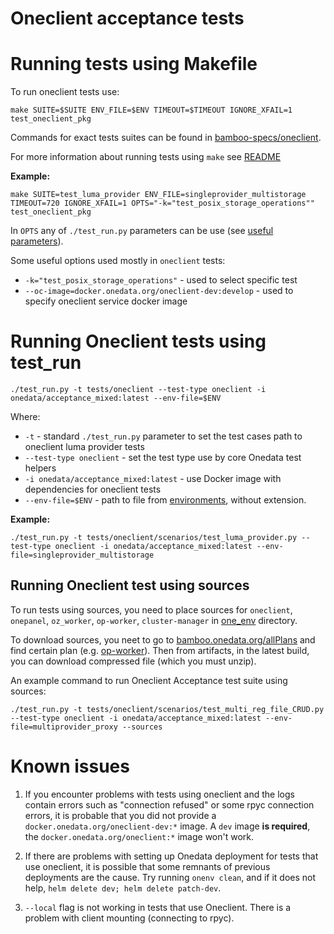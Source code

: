 # Oneclient acceptance tests

# Running tests using Makefile

To run oneclient tests use:

```
make SUITE=$SUITE ENV_FILE=$ENV TIMEOUT=$TIMEOUT IGNORE_XFAIL=1 test_oneclient_pkg
```
Commands for exact tests suites can be found in [bamboo-specs/oneclient](../../bamboo-specs/oneclient-acceptance-pkg.yml).

For more information about running tests using `make` see  [README](../../README.md#Running-acceptance-tests)

**Example:**
```
make SUITE=test_luma_provider ENV_FILE=singleprovider_multistorage TIMEOUT=720 IGNORE_XFAIL=1 OPTS="-k="test_posix_storage_operations"" test_oneclient_pkg
```
In `OPTS` any of `./test_run.py` parameters can be use (see 
[useful parameters](../../README.md#Useful-test_run-parameters)).

Some useful options used mostly in `oneclient` tests:
* `-k="test_posix_storage_operations"` - used to select specific test
* `--oc-image=docker.onedata.org/oneclient-dev:develop` - used to specify oneclient service docker image

# Running Oneclient tests using test_run

```
./test_run.py -t tests/oneclient --test-type oneclient -i onedata/acceptance_mixed:latest --env-file=$ENV
```
Where:
* `-t` - standard `./test_run.py` parameter to set the test cases path to oneclient luma provider tests
* `--test-type oneclient` - set the test type use by core Onedata test helpers
* `-i onedata/acceptance_mixed:latest` - use Docker image with dependencies for
oneclient tests
* `--env-file=$ENV` - path to file from [environments](environments), without extension.

**Example:**
```
./test_run.py -t tests/oneclient/scenarios/test_luma_provider.py --test-type oneclient -i onedata/acceptance_mixed:latest --env-file=singleprovider_multistorage
```

## Running Oneclient test using sources

To run tests using sources, you need to place sources for `oneclient`, 
`onepanel`, `oz_worker`, `op-worker`, `cluster-manager` in 
[one_env](../../one_env) directory.

To download sources, you neet to go to
[bamboo.onedata.org/allPlans](https://bamboo.onedata.org/allPlans.action) and find 
certain plan (e.g. [op-worker](https://bamboo.onedata.org/browse/BAM-PROV)). 
Then from artifacts, in the latest build, you can download compressed file 
(which you must unzip).

An example command to run Oneclient Acceptance test suite using sources:
```
./test_run.py -t tests/oneclient/scenarios/test_multi_reg_file_CRUD.py --test-type oneclient -i onedata/acceptance_mixed:latest --env-file=multiprovider_proxy --sources
```
# Known issues

1. If you encounter problems with tests using oneclient and the logs contain
   errors such as "connection refused" or some rpyc connection errors, it is
   probable that you did not provide a `docker.onedata.org/oneclient-dev:*` 
   image. A `dev` image **is required**, the `docker.onedata.org/oneclient:*` 
   image won't work.

2. If there are problems with setting up Onedata deployment for tests that use 
   oneclient, it is possible that some remnants of previous deployments are
   the cause. Try running `onenv clean`, and if it does not help,
   `helm delete dev; helm delete patch-dev`.

3.  `--local` flag is not working in tests that use Oneclient. There is a 
     problem with client mounting (connecting to rpyc).
